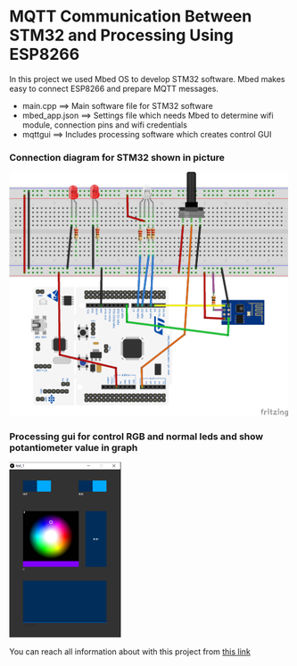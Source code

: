 # MQTT Communication Between STM32 and Processing Using ESP8266

In this project we used Mbed OS to develop STM32 software. Mbed makes easy to connect ESP8266 and prepare MQTT messages. 

* main.cpp      ==> Main software file for STM32 software
* mbed_app.json ==> Settings file which needs Mbed to determine wifi module, connection pins and wifi credentials
* mqttgui       ==> Includes processing software which creates control GUI

### Connection diagram for STM32 shown in picture

<img src="imgs/schematic.png" width="500px">

### Processing gui for control RGB and normal leds and show potantiometer value in graph

<img src="imgs/gui.PNG" width="200">

You can reach all information about with this project from [this link](http://www.elektrobot.net/stm32-ile-esp8266-kullanarak-mqtt-client-mbed/)
